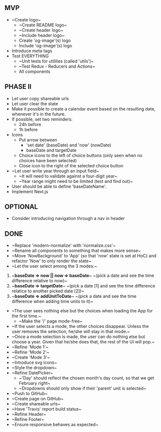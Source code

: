 ## MVP

- ~Create logo~
  - ~Create README logo~
  - ~Create header logo~
  - ~Include header logo~
  - Create 'og-image'(s) logo
  - Include 'og-image'(s) logo
- Introduce meta tags
- Test EVERYTHING
  - ~Unit tests for utililies (called 'utils')~
  - ~Test Redux - Reducers and Actions~
  - All components

## PHASE II

- Let user copy shareable urls
- Let user clear the state
- Make it possible to create a calendar event based on the resulting date, whenever it's in the future.
 - If possible, set two reminders:
   - 24h before
   -  1h before
- Icons
  - Put arrow between
    - 'set date' (baseDate) and 'now' (nowDate)
    - baseDate and targetDate
  - Choice icons to the left of choice buttons (only seen when no choices have been selected)
  - Close icon to the right of the selected choice button
- ~Let user write year through an input field~
  - ~It will need to validate against a four-digit year~
  - ~Year range might need to be limited (test and find out)~
- User should be able to define 'baseDateName'.
- Implement Next.js

## OPTIONAL

- Consider introducing navigation through a nav in header

## DONE

- ~Replace 'modern-normalize' with 'normalize.css'~
- ~Rename all components to something that makes more sense~
- ~Move 'NowBackground' to 'App' (so that 'now' state is set at HoC) and refactor 'Now' to only render the state~
- ~Let the user select among the 3 modes:~
 1. ~**baseDate => now || now => baseDate**~
    ~(pick a date and see the time difference relative to now)~
 2. ~**baseDate => targetDate**~
    ~(pick a date [1] and see the time difference relatice to another picked date [2])~
 3. ~**baseDate => addUnitToDate**~
    ~(pick a date and see the time difference when adding time units to it)~
 - ~The user sees nothing else but the choices when loading the App for the first time.~
   - ~Make the '/' page mode-free~
 - ~If the user selects a mode, the other choices disappear. Unless the user removes the selection, he/she will stay in that mode.~
 - ~Once a mode selection is made, the user can do nothing else but choose a year. Given that he/she does that, the rest of the UI will pop.~
- ~Refine 'Mode 1'~
- ~Refine 'Mode 2'~
- ~Create 'Mode 3'~
- ~Introduce svg icons~
- ~Style the dropdown~
- ~Refine DatePicker~
  - ~'Day' should reflect the chosen month's day count, so that we get February right~
  - ~Dropdowns should only show if their 'parent' unit is selected~
- ~Push to GitHub~
- ~Create page on GitHub~
- ~Create shareable urls~
- ~Have 'Travis' report build status~
- ~Refine Header~
- ~Refine Footer~
- ~Ensure responsive behaves as expected~
